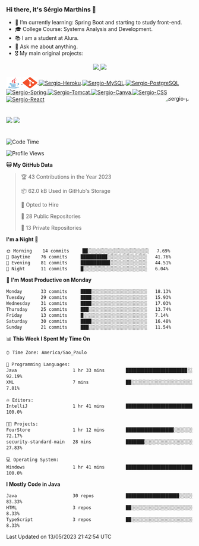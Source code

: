 ### Hi there, it's Sérgio Marthins 👋


- 🌱 I’m currently learning: Spring Boot and starting to study front-end.
- 🎓 College Course: Systems Analysis and Development.
- 📚  I am a student at Alura.
- 💬 Ask me about anything.
- 🎖 My main original projects: 

<div align="center">
  <a href="https://github.com/Almadavic">
  <img height="180em" src="https://github-readme-stats.vercel.app/api?username=Marthiins&show_icons=true&theme=dracula&include_all_commits=true&count_private=true"/>
  <img height="180em" src="https://github-readme-stats.vercel.app/api/top-langs/?username=Marthiins&layout=compact&langs_count=7&theme=dracula"/>
</div>
<div style="display: inline_block"><br>
  <img align="center" alt="Sergio-Java" height="30" width="40" src="https://raw.githubusercontent.com/devicons/devicon/master/icons/java/java-original.svg">
  <img align="center" alt="Sergio-Git" height="30" width="40" src="https://raw.githubusercontent.com/devicons/devicon/master/icons/git/git-original.svg">
  <img align="center" alt="Sergio-Heroku" height="30" width="40" src="https://cdn.jsdelivr.net/gh/devicons/devicon/icons/heroku/heroku-plain-wordmark.svg" />             
  <img align="center" alt="Sergio-MySQL" height="30" width="40" src="https://cdn.jsdelivr.net/gh/devicons/devicon/icons/mysql/mysql-original-wordmark.svg" />
  <img align="center" alt="Sergio-PostgreSQL" height="30" width="40" src="https://cdn.jsdelivr.net/gh/devicons/devicon/icons/postgresql/postgresql-plain-wordmark.svg" />
  <img align="center" alt="Sergio-Spring" height="30" width="40" src="https://cdn.jsdelivr.net/gh/devicons/devicon/icons/spring/spring-original-wordmark.svg" />
  <img align="center" alt="Sergio-Tomcat" height="30" width="40" src="https://cdn.jsdelivr.net/gh/devicons/devicon/icons/tomcat/tomcat-original-wordmark.svg" />
  <img align="center" alt="Sergio-Canva" height="30" width="40" src="https://cdn.jsdelivr.net/gh/devicons/devicon/icons/canva/canva-original.svg" />
  <img align="center" alt="Sergio-CSS" height="30" width="40" src="https://cdn.jsdelivr.net/gh/devicons/devicon/icons/css3/css3-original.svg" />
  <img align="center" alt="Sergio-React" height="30" width="40" src="https://cdn.jsdelivr.net/gh/devicons/devicon/icons/react/react-original.svg" />        
  <img align="right" alt="Sergio-pic" height="150" style="border-radius:50px;" src="https://user-images.githubusercontent.com/47826754/188357708-748fc4f4-5846-47a3-9063-ce04eeefcb8f.png">
</div>

#

<div> 
 <a href = "mailto:sergio.marthiins@gmail.com"><img src="https://img.shields.io/badge/-Gmail-%23333?style=for-the-badge&logo=gmail&logoColor=white" target="_blank"></a>
  <a href="https://www.linkedin.com/in/.........../" target="_blank"><img src="https://img.shields.io/badge/-LinkedIn-%230077B5?style=for-the-badge&logo=linkedin&logoColor=white" target="_blank"></a> 
</div>

#

<!--START_SECTION:waka-->
![Code Time](http://img.shields.io/badge/Code%20Time-44%20hrs%2018%20mins-blue)

![Profile Views](http://img.shields.io/badge/Profile%20Views-0-blue)

**🐱 My GitHub Data** 

> 🏆 43 Contributions in the Year 2023
 > 
> 📦 62.0 kB Used in GitHub's Storage 
 > 
> 💼 Opted to Hire
 > 
> 📜 28 Public Repositories 
 > 
> 🔑 13 Private Repositories  
 > 
**I'm a Night 🦉** 

```text
🌞 Morning    14 commits     ██░░░░░░░░░░░░░░░░░░░░░░░   7.69% 
🌇 Daytime    76 commits     ██████████░░░░░░░░░░░░░░░   41.76% 
🌃 Evening    81 commits     ███████████░░░░░░░░░░░░░░   44.51% 
🌙 Night      11 commits     █░░░░░░░░░░░░░░░░░░░░░░░░   6.04%

```
📅 **I'm Most Productive on Monday** 

```text
Monday       33 commits     ████░░░░░░░░░░░░░░░░░░░░░   18.13% 
Tuesday      29 commits     ████░░░░░░░░░░░░░░░░░░░░░   15.93% 
Wednesday    31 commits     ████░░░░░░░░░░░░░░░░░░░░░   17.03% 
Thursday     25 commits     ███░░░░░░░░░░░░░░░░░░░░░░   13.74% 
Friday       13 commits     █░░░░░░░░░░░░░░░░░░░░░░░░   7.14% 
Saturday     30 commits     ████░░░░░░░░░░░░░░░░░░░░░   16.48% 
Sunday       21 commits     ███░░░░░░░░░░░░░░░░░░░░░░   11.54%

```


📊 **This Week I Spent My Time On** 

```text
⌚︎ Time Zone: America/Sao_Paulo

💬 Programming Languages: 
Java                     1 hr 33 mins        ███████████████████████░░   92.19% 
XML                      7 mins              ██░░░░░░░░░░░░░░░░░░░░░░░   7.81%

🔥 Editors: 
IntelliJ                 1 hr 41 mins        █████████████████████████   100.0%

🐱‍💻 Projects: 
FourStore                1 hr 12 mins        ██████████████████░░░░░░░   72.17% 
security-standard-main   28 mins             ███████░░░░░░░░░░░░░░░░░░   27.83%

💻 Operating System: 
Windows                  1 hr 41 mins        █████████████████████████   100.0%

```

**I Mostly Code in Java** 

```text
Java                     30 repos            ████████████████████░░░░░   83.33% 
HTML                     3 repos             ██░░░░░░░░░░░░░░░░░░░░░░░   8.33% 
TypeScript               3 repos             ██░░░░░░░░░░░░░░░░░░░░░░░   8.33%

```



 Last Updated on 13/05/2023 21:42:54 UTC
<!--END_SECTION:waka-->

